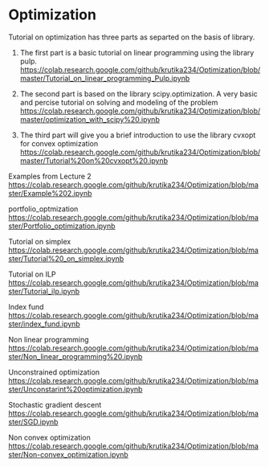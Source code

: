 # Optimization

Tutorial on optimization has three parts as separted on the basis of library. 

1. The first part is a basic tutorial on linear programming using the library pulp.
https://colab.research.google.com/github/krutika234/Optimization/blob/master/Tutorial_on_linear_programming_Pulp.ipynb

2. The second part is based on the library scipy.optimization. A very basic and percise tutorial on solving and modeling 
of the problem
https://colab.research.google.com/github/krutika234/Optimization/blob/master/optimization_with_scipy%20.ipynb

3. The third part will give you a brief introduction to use the library cvxopt for convex optimization
https://colab.research.google.com/github/krutika234/Optimization/blob/master/Tutorial%20on%20cvxopt%20.ipynb


Examples from Lecture 2
https://colab.research.google.com/github/krutika234/Optimization/blob/master/Example%202.ipynb

portfolio_optmization
https://colab.research.google.com/github/krutika234/Optimization/blob/master/Portfolio_optimization.ipynb


Tutorial on simplex
https://colab.research.google.com/github/krutika234/Optimization/blob/master/Tutorial%20_on_simplex.ipynb


Tutorial on ILP
https://colab.research.google.com/github/krutika234/Optimization/blob/master/Tutorial_ilp.ipynb


Index fund 
https://colab.research.google.com/github/krutika234/Optimization/blob/master/index_fund.ipynb

Non linear programming 
https://colab.research.google.com/github/krutika234/Optimization/blob/master/Non_linear_programming%20.ipynb

Unconstrained optimization 
https://colab.research.google.com/github/krutika234/Optimization/blob/master/Unconstarint%20optimization.ipynb


Stochastic gradient descent 
https://colab.research.google.com/github/krutika234/Optimization/blob/master/SGD.ipynb

Non convex optimization
https://colab.research.google.com/github/krutika234/Optimization/blob/master/Non-convex_optimization.ipynb

